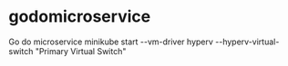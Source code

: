 # godomicroservice
Go do microservice
minikube start --vm-driver hyperv --hyperv-virtual-switch "Primary Virtual Switch"
